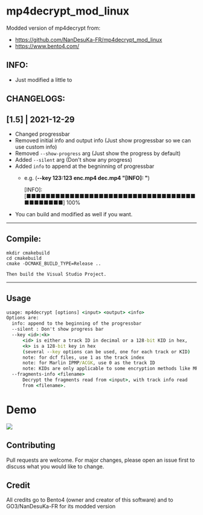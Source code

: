 # mp4decrypt_mod_linux

Modded version of mp4decrypt from:
 - https://github.com/NanDesuKa-FR/mp4decrypt_mod_linux
 - https://www.bento4.com/

## INFO:
- Just modified a little to 
## **CHANGELOGS**:
## [1.5] | 2021-12-29
- Changed progressbar
- Removed initial info and output info (Just show progressbar so we can use custom info)
- Removed `--show-progress` arg (Just show the progress by default)
- Added `--silent` arg (Don't show any progress)
- Added `info` to append at the begninning of progressbar
    - e.g. (**--key 123:123 enc.mp4 dec.mp4 "[INFO]: "**)
        
        [INFO]: [■■■■■■■■■■■■■■■■■■■■■■■■■■■■■■■■■■■■■■■■■■■] 100%
- You can build and modified as well if you want.
---

## Compile:
    mkdir cmakebuild
    cd cmakebuild
    cmake -DCMAKE_BUILD_TYPE=Release ..

    Then build the Visual Studio Project.
---
## Usage

```cmd
usage: mp4decrypt [options] <input> <output> <info>
Options are:
  info: append to the beginning of the progressbar
  --silent : Don't show progress bar
  --key <id>:<k>
      <id> is either a track ID in decimal or a 128-bit KID in hex,
      <k> is a 128-bit key in hex
      (several --key options can be used, one for each track or KID)
      note: for dcf files, use 1 as the track index
      note: for Marlin IPMP/ACGK, use 0 as the track ID
      note: KIDs are only applicable to some encryption methods like MPEG-CENC
  --fragments-info <filename>
      Decrypt the fragments read from <input>, with track info read
      from <filename>.
```

# Demo
![](https://i.imgur.com/DLbkBgh.gif)

## Contributing
Pull requests are welcome. For major changes, please open an issue first to discuss what you would like to change.

## Credit
All credits go to Bento4 (owner and creator of this software) and to GO3/NanDesuKa-FR for its modded version 
